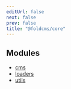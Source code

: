 ```yaml
---
editUrl: false
next: false
prev: false
title: "@foldcms/core"
---
```


## Modules

- [cms](/api/cms/readme/)
- [loaders](/api/loaders/readme/)
- [utils](/api/utils/readme/)
